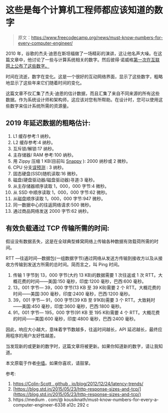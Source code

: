 # 这些是每个计算机工程师都应该知道的数字

> 原文：<https://www.freecodecamp.org/news/must-know-numbers-for-every-computer-engineer/>

2010 年，谷歌的杰夫·迪恩在斯坦福做了一场精彩的演讲，这让他名声大噪。在这篇文章中，他讨论了一些与计算系统相关的数字。然后彼得·诺威格[第一次在互联网上公布了这些数字。](http://norvig.com/21-days.html)

时间在流逝，数字在变化。这是一个很好的互动网络界面，显示了这些数字，粗略地显示了这些年来它们随着时间的变化。

这篇文章不仅汇集了杰夫·迪恩的估计数据，而且汇集了来自不同来源的所有这些数据。作为系统设计师和架构师，这应该对您有所帮助。在设计时，您可以使用这些数字来估计系统所需的资源量。

## 2019 年延迟数据的粗略估计:

1.  L1 缓存参考:1 纳秒。
2.  L2 缓存参考:4 纳秒。
3.  互斥锁/解锁:17 纳秒。
4.  主存储器/ RAM 参考:100 纳秒。
5.  用 Zippy 压缩 1 KB(目前叫 [Snappy](https://en.wikipedia.org/wiki/Snappy_(compression)) ): 2000 纳秒或 2 微秒。
6.  CPU 分支[误预测](https://en.wikipedia.org/wiki/Branch_predictor) : 3 纳秒。
7.  固态硬盘(SSD)随机读取:16 微秒。
8.  磁盘(硬盘驱动器/磁盘驱动器)寻道:3 毫秒。
9.  从主存储器顺序读取 1，000，000 字节:4 微秒。
10.  从 SSD 中顺序读取 1，000，000 字节:62 微秒。
11.  从磁盘顺序读取 1，000，000 字节:947 微秒。
12.  同一数据中心的往返网络请求:500 微秒。
13.  通过商品网络发送 2000 字节:62 纳秒。

## 有效负载通过 TCP 传输所需的时间:

假设没有数据丢失，这是在全球典型蜂窝网络上传输各种数据有效载荷所需的时间。

RTT —往返时间—数据包(一组数据字节)通过网络从发送方传输到接收方以及从接收方传输到发送方所需的总时间。简而言之，叫 Ping 时间。

1.  传输 1 字节到 13，000 字节(大约 13 KB)的数据需要 1 次往返或 1 次 RTT。大概花费的时间——美国:150 毫秒，印度:1200 毫秒，巴西:600 毫秒。
2.  13，001 字节— 39，000 字节(13 KB 至 39 KB)需要 2 个 RTT。大概花费的时间——美国:300 毫秒，印度:2400 毫秒，巴西:1200 毫秒。
3.  39，001 字节— 91，000 字节(39 KB 至 91KB)需要 3 个 RTT。大致耗时——美国:450 毫秒，印度:3600 毫秒，巴西:1800 毫秒。
4.  91，001 字节— 195，000 字节(91 KB 至 195 KB)需要 4 个 RTT。大概花费的时间——美国:600 毫秒，印度:4800 毫秒，巴西:2400 毫秒。

因此，响应大小越大，意味着字节数越多，往返时间越长，API 延迟越长，最终应用程序的用户友好性越差。

当发现新的或更新的数字时，这篇文章将被更新。如果你知道新的数字，请让我知道。

本文原载于作者[中墙](https://medium.com/@kousiknath/must-know-numbers-for-every-computer-engineer-6338a12c292c)。如果你喜欢，请鼓掌。

参考:

1.  [https://Colin-Scott . github . io/blog/2012/12/24/latency-trends/](https://colin-scott.github.io/blog/2012/12/24/latency-trends/)
2.  [https://blog.std.in/2015/05/23/http-response-sizes-and-tcp/](https://blog.std.in/2015/05/23/http-response-sizes-and-tcp/)
3.  https://medium . com/@ kousiknath/must-know-numbers-for-every-a-computer-engineer-6338 a12c 292 c